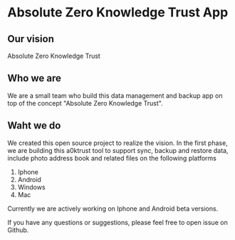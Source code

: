 # Absolute Zero Knowledge Trust App

## Our vision
Absolute Zero Knowledge Trust

## Who we are
We are a small team who build this data management and backup app on top of the concept "Absolute Zero Knowledge Trust". 

## Waht we do
We created this open source project to realize the vision. In the first phase, we are building this a0ktrust tool to support sync, backup and restore data, include photo address book and related files on the following platforms

1. Iphone
2. Android
3. Windows 
4. Mac

Currently we are actively working on Iphone and Android beta versions.

If you have any questions or suggestions, please feel free to open issue on Github.
